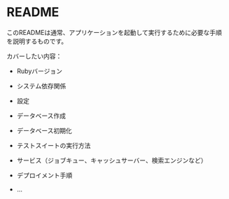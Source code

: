# README

このREADMEは通常、アプリケーションを起動して実行するために必要な手順を説明するものです。

カバーしたい内容：

* Rubyバージョン

* システム依存関係

* 設定

* データベース作成

* データベース初期化

* テストスイートの実行方法

* サービス（ジョブキュー、キャッシュサーバー、検索エンジンなど）

* デプロイメント手順

* ...